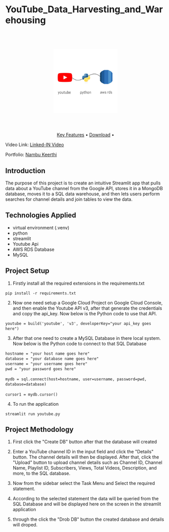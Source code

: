 <h1> YouTube_Data_Harvesting_and_Warehousing </h1>


<h1 align="center">
  <br>
  <a href=""><img src="youtube_project.jpeg" alt="Youtube Data warehousing" width="200"></a>
  <br>
 
  <br>
</h1>


<p align="center">
  <a href="#Introduction">Key Features</a> •
  <a href="#Technologies Applied">Download</a> •  
</p>

Video Link: [Linked-IN Video](https://www.linkedin.com/posts/keerthi-r-9b8839283_project-name-youtube-data-harvesting-and-activity-7296598343412068352-lwgY?utm_source=share&utm_medium=member_desktop&rcm=ACoAAEUARVwBltI0ri4ApeK7YzcbHxGViaHfWEM)

Portfolio: [Nambu Keerthi](https://portfolio-b5zieg8xn5nhwau5b4bhp8.streamlit.app/)

## Introduction 
The purpose of this project is to create an intuitive Streamlit app that pulls data about a YouTube channel from the Google API, stores it in a MongoDB database, moves it to a SQL data warehouse, and then lets users perform searches for channel details and join tables to view the data.



## Technologies Applied
* virtual environment (.venv)
* python
* streamlit 
* Youtube Api 
* AWS RDS Database
* MySQL


## Project Setup
1. Firstly install all the required extensions in the requirements.txt
```
pip install -r requirements.txt
```

2. Now one need setup a Google Cloud Project on Google Cloud Console, and then enable the Youtube API v3, after that generate the credentials and copy the api_key. Now below is the Python code to use that API.
```
youtube = build('youtube', 'v3', developerKey="your api_key goes here")
```

3. After that one need to create a MySQL Database in there local system. Now below is the Python code to connect to that SQL Database
```
hostname = "your host name goes here"
database = "your database name goes here"
username = "your username goes here"
pwd = "your password goes here"

mydb = sql.connect(host=hostname, user=username, password=pwd, database=database)
                   
cursor1 = mydb.cursor()
```

4. To run the application
```
streamlit run youtube.py
```

   
## Project Methodology

1. First click the "Create DB" button after that the database will created

2. Enter a YouTube channel ID in the input field and click the "Details" button. The channel details will then be displayed. After that, click the "Upload" button to upload channel details such as Channel ID, Channel Name, Playlist ID, Subscribers, Views, Total Videos, 
   Description, and more, to the SQL database.

3. Now from the sidebar select the Task Menu and Select the required statement.

3. According to the selected statement the data will be queried from the SQL Database and will be displayed here on the screen in the streamlit application

4. through the click the "Drob DB" button the created database and details will droped. 









